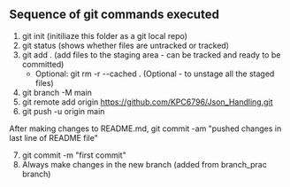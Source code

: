 ## Sequence of git commands executed
1. git init (initiliaze this folder as a git local repo)
2. git status (shows whether files are untracked or tracked)
3. git add . (add files to the staging area - can be tracked and ready to be committed)
    - Optional: git rm -r --cached . (Optional - to unstage all the staged files)
4. git branch -M main
5. git remote add origin https://github.com/KPC6796/Json_Handling.git
6. git push -u origin main

After making changes to README.md, git commit -am "pushed changes in last line of README file"

7. git commit -m "first commit"
8. Always make changes in the new branch (added from branch_prac branch)

